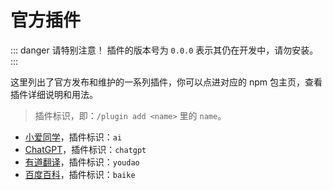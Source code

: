 # 官方插件

::: danger 请特别注意！
插件的版本号为 `0.0.0` 表示其仍在开发中，请勿安装。
:::

这里列出了官方发布和维护的一系列插件，你可以点进对应的 npm 包主页，查看插件详细说明和用法。

> 插件标识，即：`/plugin add <name>` 里的 `name`。

- [小爱同学](https://npm.im/kivibot-plugin-ai)，插件标识：`ai`
- [ChatGPT](https://npm.im/kivibot-plugin-chatgpt)，插件标识：`chatgpt`
- [有道翻译](https://npm.im/kivibot-plugin-youdao)，插件标识：`youdao`
- [百度百科](https://npm.im/kivibot-plugin-baike)，插件标识：`baike`
